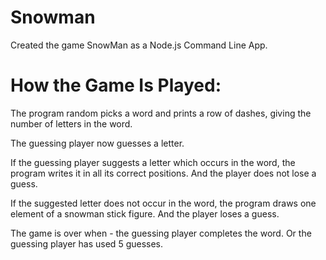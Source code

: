 # Snowman

Created the game SnowMan as a Node.js Command Line App.

# How the Game Is Played:

The program random picks a word and prints a row of dashes, giving the number of letters in the word.

The guessing player now guesses a letter.

If the guessing player suggests a letter which occurs in the word, the program writes it in all its correct positions. And the player does not lose a guess.

If the suggested letter does not occur in the word, the program draws one element of a snowman stick figure. And the player loses a guess.

The game is over when - the guessing player completes the word. Or the guessing player has used 5 guesses.
